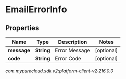 # EmailErrorInfo


## Properties

| Name | Type | Description | Notes |
| ------------ | ------------- | ------------- | ------------- |
| **message** | **String** | Error Message |  [optional] |
| **code** | **String** | Error Code |  [optional] |




_com.mypurecloud.sdk.v2:platform-client-v2:216.0.0_
